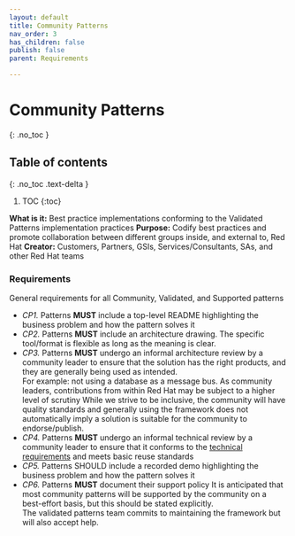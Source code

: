 ```yaml
---
layout: default
title: Community Patterns
nav_order: 3
has_children: false
publish: false
parent: Requirements

---
```


# Community Patterns

{: .no_toc }

## Table of contents

{: .no_toc .text-delta }

1. TOC
{:toc}

**What is it:** Best practice implementations conforming to the Validated Patterns implementation practices
**Purpose:** Codify best practices and promote collaboration between different groups inside, and external to, Red Hat
**Creator:** Customers, Partners, GSIs, Services/Consultants, SAs, and other Red Hat teams
### Requirements

General requirements for all Community, Validated, and Supported patterns

* _CP1._ Patterns **MUST** include a top-level README highlighting the business problem and how the pattern solves it
* _CP2._ Patterns **MUST** include an architecture drawing. The specific tool/format is flexible as long as the meaning is clear.
* _CP3._ Patterns **MUST** undergo an informal architecture review by a community leader to ensure that the solution has the right products, and they are generally being used as intended.  
For example: not using a database as a message bus.
As community leaders, contributions from within Red Hat may be subject to a higher level of scrutiny
While we strive to be inclusive, the community will have quality standards and generally using the framework does not automatically imply a solution is suitable for the community to endorse/publish. 
* _CP4._ Patterns **MUST** undergo an informal technical review by a community leader to ensure that it conforms to the [technical requirements](#) and meets basic reuse standards
* _CP5._ Patterns SHOULD include a recorded demo highlighting the business problem and how the pattern solves it
* _CP6._ Patterns **MUST** document their support policy
It is anticipated that most community patterns will be supported by the community on a best-effort basis, but this should be stated explicitly.  
The validated patterns team commits to maintaining the framework but will also accept help.
